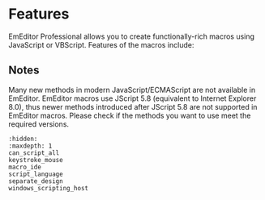 # Features

EmEditor Professional allows you to create functionally-rich macros using JavaScript or VBScript.
Features of the macros include:













## Notes

Many new methods in modern JavaScript/ECMAScript are not available in EmEditor. EmEditor macros use JScript 5.8 (equivalent to Internet Explorer 8.0), thus newer methods introduced after JScript 5.8 are not supported in EmEditor macros. Please check if the methods you want to use meet the required versions.


```{toctree}
:hidden:
:maxdepth: 1
can_script_all
keystroke_mouse
macro_ide
script_language
separate_design
windows_scripting_host
```
